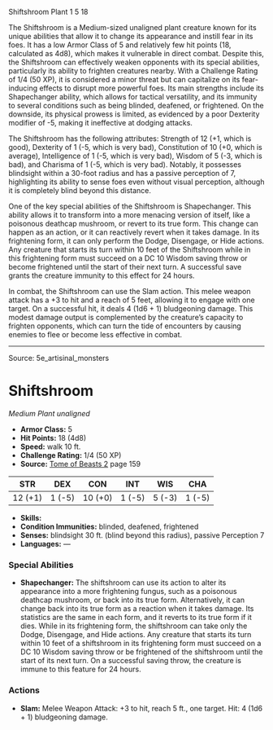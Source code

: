 <MonsterName/>Shiftshroom</MonsterName>
<CreatureType/>Plant</CreatureType>
<CR/>1</CR>
<AC/>5</AC>
<HP/>18</HP>
<summary>The Shiftshroom is a Medium-sized unaligned plant creature known for its unique abilities that allow it to change its appearance and instill fear in its foes. It has a low Armor Class of 5 and relatively few hit points (18, calculated as 4d8), which makes it vulnerable in direct combat. Despite this, the Shiftshroom can effectively weaken opponents with its special abilities, particularly its ability to frighten creatures nearby. With a Challenge Rating of 1/4 (50 XP), it is considered a minor threat but can capitalize on its fear-inducing effects to disrupt more powerful foes. Its main strengths include its Shapechanger ability, which allows for tactical versatility, and its immunity to several conditions such as being blinded, deafened, or frightened. On the downside, its physical prowess is limited, as evidenced by a poor Dexterity modifier of -5, making it ineffective at dodging attacks.</summary>

<detail>

The Shiftshroom has the following attributes: Strength of 12 (+1, which is good), Dexterity of 1 (-5, which is very bad), Constitution of 10 (+0, which is average), Intelligence of 1 (-5, which is very bad), Wisdom of 5 (-3, which is bad), and Charisma of 1 (-5, which is very bad). Notably, it possesses blindsight within a 30-foot radius and has a passive perception of 7, highlighting its ability to sense foes even without visual perception, although it is completely blind beyond this distance.

One of the key special abilities of the Shiftshroom is Shapechanger. This ability allows it to transform into a more menacing version of itself, like a poisonous deathcap mushroom, or revert to its true form. This change can happen as an action, or it can reactively revert when it takes damage. In its frightening form, it can only perform the Dodge, Disengage, or Hide actions. Any creature that starts its turn within 10 feet of the Shiftshroom while in this frightening form must succeed on a DC 10 Wisdom saving throw or become frightened until the start of their next turn. A successful save grants the creature immunity to this effect for 24 hours.

In combat, the Shiftshroom can use the Slam action. This melee weapon attack has a +3 to hit and a reach of 5 feet, allowing it to engage with one target. On a successful hit, it deals 4 (1d6 + 1) bludgeoning damage. This modest damage output is complemented by the creature’s capacity to frighten opponents, which can turn the tide of encounters by causing enemies to flee or become less effective in combat.</detail>



---

Source: 5e_artisinal_monsters

# Shiftshroom

*Medium* *Plant* *unaligned*

- **Armor Class:** 5
- **Hit Points:** 18 (4d8)
- **Speed:** walk 10 ft.
- **Challenge Rating:** 1/4 (50 XP)
- **Source:** [Tome of Beasts 2](https://koboldpress.com/kpstore/product/tome-of-beasts-2-for-5th-edition) page 159

| STR | DEX | CON | INT | WIS | CHA |
| --- | --- | --- | --- | --- | --- |
| 12 (+1) | 1 (-5) | 10 (+0) | 1 (-5) | 5 (-3) | 1 (-5) |

- **Skills:** 
- **Condition Immunities:** blinded, deafened, frightened
- **Senses:** blindsight 30 ft. (blind beyond this radius), passive Perception 7
- **Languages:** —

### Special Abilities

- **Shapechanger:** The shiftshroom can use its action to alter its appearance into a more frightening fungus, such as a poisonous deathcap mushroom, or back into its true form. Alternatively, it can change back into its true form as a reaction when it takes damage. Its statistics are the same in each form, and it reverts to its true form if it dies. While in its frightening form, the shiftshroom can take only the Dodge, Disengage, and Hide actions. Any creature that starts its turn within 10 feet of a shiftshroom in its frightening form must succeed on a DC 10 Wisdom saving throw or be frightened of the shiftshroom until the start of its next turn. On a successful saving throw, the creature is immune to this feature for 24 hours.

### Actions

- **Slam:** Melee Weapon Attack: +3 to hit, reach 5 ft., one target. Hit: 4 (1d6 + 1) bludgeoning damage.




